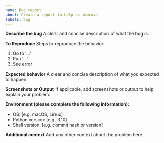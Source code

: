 ```yaml
---
name: Bug report
about: Create a report to help us improve
labels: bug
---
```


**Describe the bug**
A clear and concise description of what the bug is.

**To Reproduce**
Steps to reproduce the behavior:
1. Go to '...'
2. Run '...'
3. See error

**Expected behavior**
A clear and concise description of what you expected to happen.

**Screenshots or Output**
If applicable, add screenshots or output to help explain your problem.

**Environment (please complete the following information):**
- OS: [e.g. macOS, Linux]
- Python version: [e.g. 3.10]
- Shell version: [e.g. commit hash or version]

**Additional context**
Add any other context about the problem here. 
